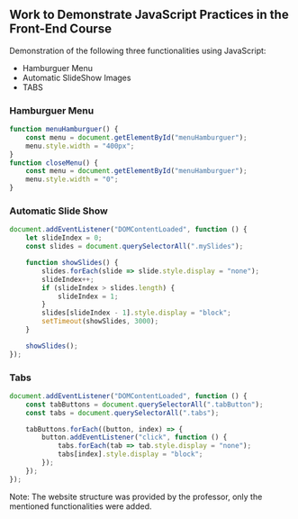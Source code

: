 ## Work to Demonstrate JavaScript Practices in the Front-End Course

Demonstration of the following three functionalities using JavaScript:
- Hamburguer Menu
- Automatic SlideShow Images
- TABS

<h3>Hamburguer Menu</h3>

```js
function menuHamburguer() {
    const menu = document.getElementById("menuHamburguer");
    menu.style.width = "400px";
}
function closeMenu() {
    const menu = document.getElementById("menuHamburguer");
    menu.style.width = "0";
}
```

<h3>Automatic Slide Show</h3>

```js
document.addEventListener("DOMContentLoaded", function () {
    let slideIndex = 0;
    const slides = document.querySelectorAll(".mySlides");

    function showSlides() {
        slides.forEach(slide => slide.style.display = "none");
        slideIndex++;
        if (slideIndex > slides.length) {
            slideIndex = 1;
        }
        slides[slideIndex - 1].style.display = "block";
        setTimeout(showSlides, 3000);
    }

    showSlides();
});
```

<h3>Tabs</h3>

```js
document.addEventListener("DOMContentLoaded", function () {
    const tabButtons = document.querySelectorAll(".tabButton");
    const tabs = document.querySelectorAll(".tabs");

    tabButtons.forEach((button, index) => {
        button.addEventListener("click", function () {
            tabs.forEach(tab => tab.style.display = "none");
            tabs[index].style.display = "block";
        });
    });
});
```

Note: The website structure was provided by the professor, only the mentioned functionalities were added.
